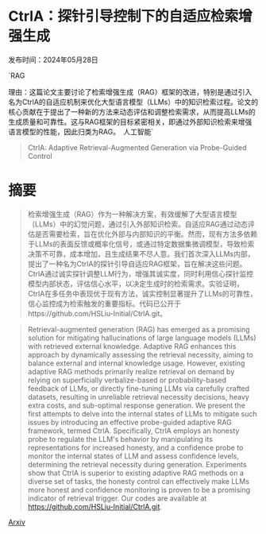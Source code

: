# CtrlA：探针引导控制下的自适应检索增强生成

发布时间：2024年05月28日

`RAG

理由：这篇论文主要讨论了检索增强生成（RAG）框架的改进，特别是通过引入名为CtrlA的自适应机制来优化大型语言模型（LLMs）中的知识检索过程。论文的核心贡献在于提出了一种新的方法来动态评估和调整检索需求，从而提高LLMs的生成质量和可靠性。这与RAG框架的目标紧密相关，即通过外部知识检索来增强语言模型的性能，因此归类为RAG。` `人工智能`

> CtrlA: Adaptive Retrieval-Augmented Generation via Probe-Guided Control

# 摘要

> 检索增强生成（RAG）作为一种解决方案，有效缓解了大型语言模型（LLMs）中的幻觉问题，通过引入外部知识检索。自适应RAG通过动态评估是否需要检索，旨在优化外部与内部知识的平衡。然而，现有方法多依赖于LLMs的表面反馈或概率化信号，或通过特定数据集微调模型，导致检索决策不可靠，成本增加，且生成结果不尽人意。我们首次深入LLMs内部，提出了一种名为CtrlA的探针引导自适应RAG框架，旨在解决这些问题。CtrlA通过诚实探针调整LLM行为，增强其诚实度，同时利用信心探针监控模型内部状态，评估信心水平，以决定生成时的检索需求。实验证明，CtrlA在多任务中表现优于现有方法，诚实控制显著提升了LLMs的可靠性，信心监控成为检索触发的重要指标。代码已公开于https://github.com/HSLiu-Initial/CtrlA.git。

> Retrieval-augmented generation (RAG) has emerged as a promising solution for mitigating hallucinations of large language models (LLMs) with retrieved external knowledge. Adaptive RAG enhances this approach by dynamically assessing the retrieval necessity, aiming to balance external and internal knowledge usage. However, existing adaptive RAG methods primarily realize retrieval on demand by relying on superficially verbalize-based or probability-based feedback of LLMs, or directly fine-tuning LLMs via carefully crafted datasets, resulting in unreliable retrieval necessity decisions, heavy extra costs, and sub-optimal response generation. We present the first attempts to delve into the internal states of LLMs to mitigate such issues by introducing an effective probe-guided adaptive RAG framework, termed CtrlA. Specifically, CtrlA employs an honesty probe to regulate the LLM's behavior by manipulating its representations for increased honesty, and a confidence probe to monitor the internal states of LLM and assess confidence levels, determining the retrieval necessity during generation. Experiments show that CtrlA is superior to existing adaptive RAG methods on a diverse set of tasks, the honesty control can effectively make LLMs more honest and confidence monitoring is proven to be a promising indicator of retrieval trigger. Our codes are available at https://github.com/HSLiu-Initial/CtrlA.git.

[Arxiv](https://arxiv.org/abs/2405.18727)